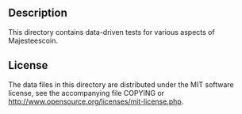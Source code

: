 Description
------------

This directory contains data-driven tests for various aspects of Majesteescoin.

License
--------

The data files in this directory are distributed under the MIT software
license, see the accompanying file COPYING or
http://www.opensource.org/licenses/mit-license.php.

